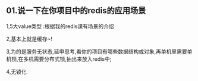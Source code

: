 ## 01.说一下在你项目中的redis的应用场景

1,5大value类型 :根据我的redis课有场景的介绍

2,基本上就是缓存~!

3,为的是服务无状态,延申思考,看你的项目有哪些数据结构或对象,再单机里需要单机锁,在多机需要分布式锁,抽出来放入redis中;

4,无锁化